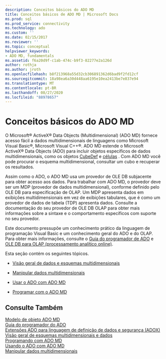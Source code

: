 ```yaml
---
description: Conceitos básicos do ADO MD
title: Conceitos básicos de ADO MD | Microsoft Docs
ms.prod: sql
ms.prod_service: connectivity
ms.technology: ado
ms.custom: ''
ms.date: 02/15/2017
ms.reviewer: ''
ms.topic: conceptual
helpviewer_keywords:
- ADO MD, fundamentals
ms.assetid: f6a20d9f-c1ab-474c-b9f3-82277e2a126d
author: rothja
ms.author: jroth
ms.openlocfilehash: b8f213968a55d32cb306891362d6bad9f2fd12cf
ms.sourcegitcommit: 18a98ea6a30d448aa6195e10ea2413be7e837e94
ms.translationtype: MT
ms.contentlocale: pt-BR
ms.lasthandoff: 08/27/2020
ms.locfileid: "88978657"
---
```

# <a name="ado-md-fundamentals"></a>Conceitos básicos do ADO MD
O Microsoft® ActiveX® Data Objects (Multidimensional) (ADO MD) fornece acesso fácil a dados multidimensionais de linguagens como Microsoft Visual Basic®, Microsoft Visual C++®. ADO MD estende o Microsoft ActiveX® Data Objects (ADO) para incluir objetos específicos de dados multidimensionais, como os objetos [CubeDef](../../reference/ado-md-api/cubedef-object-ado-md.md) e [células](../../reference/ado-md-api/cellset-object-ado-md.md) . Com ADO MD você pode procurar o esquema multidimensional, consultar um cubo e recuperar os resultados.  
  
 Assim como o ADO, o ADO MD usa um provedor de OLE DB subjacente para obter acesso aos dados. Para trabalhar com ADO MD, o provedor deve ser um MDP (provedor de dados multidimensional), conforme definido pelo OLE DB para especificação de OLAP. Um MDP apresenta dados em exibições multidimensionais em vez de exibições tabulares, que é como um provedor de dados de tabela (TDP) apresenta dados. Consulte a documentação do seu provedor de OLE DB OLAP para obter mais informações sobre a sintaxe e o comportamento específicos com suporte no seu provedor.  
  
 Este documento pressupõe um conhecimento prático da linguagem de programação Visual Basic e um conhecimento geral do ADO e do OLAP. Para obter mais informações, consulte o [Guia do programador de ADO](../ado-programmer-s-guide.md) e [OLE DB para OLAP (processamento analítico online)](/previous-versions/windows/desktop/ms717005(v=vs.85)).  
  
 Esta seção contém os seguintes tópicos.  
  
-   [Visão geral de dados e esquemas multidimensionais](./overview-of-multidimensional-schemas-and-data.md)  
  
-   [Manipular dados multidimensionais](./working-with-multidimensional-data.md)  
  
-   [Usar o ADO com ADO MD](./using-ado-with-ado-md.md)  
  
-   [Programar com o ADO MD](./programming-with-ado-md.md)  
  
## <a name="see-also"></a>Consulte Também  
 [Modelo de objeto ADO MD](../../reference/ado-md-api/ado-md-object-model.md)   
 [Guia do programador do ADO](../ado-programmer-s-guide.md)   
 [Extensões ADO para linguagem de definição de dados e segurança (ADOX)](../extensions/ado-extensions-for-data-definition-language-and-security-adox.md)   
 [Visão geral de esquemas multidimensionais e dados](./overview-of-multidimensional-schemas-and-data.md)   
 [Programando com ADO MD](./programming-with-ado-md.md)   
 [Usando o ADO com ADO MD](./using-ado-with-ado-md.md)   
 [Manipular dados multidimensionais](./working-with-multidimensional-data.md)